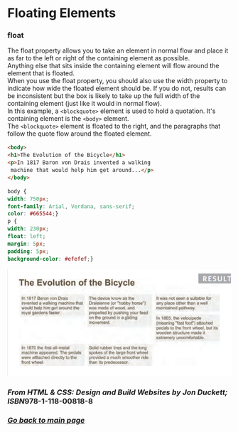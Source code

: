 # Floating Elements

### float

The float property allows you to take an element in normal flow and place it as far to the left or right of the containing 
element as possible.  
Anything else that sits inside the containing element will flow around the element that is floated.  
When you use the float property, you should also use the width property to indicate how wide the floated element should be. If you do not, results can be inconsistent but the box is likely to take up the full width of the containing element (just like it would in normal flow).  
In this example, a `<blockquote>` element is used to hold a quotation. It's containing element is the `<body>` element.  
The `<blockquote>` element is floated to the right, and the
paragraphs that follow the quote flow around the floated element.

``` html
<body>
<h1>The Evolution of the Bicycle</h1>
<p>In 1817 Baron von Drais invented a walking 
 machine that would help him get around...</p>
</body>
```

``` css
body {
width: 750px;
font-family: Arial, Verdana, sans-serif;
color: #665544;}
p {
width: 230px;
float: left;
margin: 5px;
padding: 5px;
background-color: #efefef;}
```
![result pic](https://raw.githubusercontent.com/S14mx/reading-notes/main/pics/book%20screen2.png)
### *From HTML & CSS: Design and Build Websites by Jon Duckett; ISBN*978-1-118-00818-8

### [_Go back to main page_](README.md)